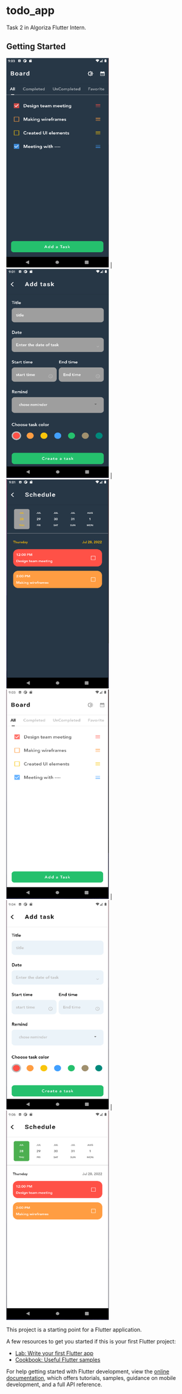 # todo_app

Task 2 in Algoriza Flutter Intern.

## Getting Started

<img src="b.PNG" width="270" height="550">  | <img src="add.PNG" width="270" height="550"> |  <img src="sc.PNG" width="270" height="550">
<img src="b2.PNG" width="270" height="550"> |<img src="add2.PNG" width="270" height="550"> |  <img src="sc2.PNG" width="270" height="550">


This project is a starting point for a Flutter application.

A few resources to get you started if this is your first Flutter project:

- [Lab: Write your first Flutter app](https://docs.flutter.dev/get-started/codelab)
- [Cookbook: Useful Flutter samples](https://docs.flutter.dev/cookbook)

For help getting started with Flutter development, view the
[online documentation](https://docs.flutter.dev/), which offers tutorials,
samples, guidance on mobile development, and a full API reference.
